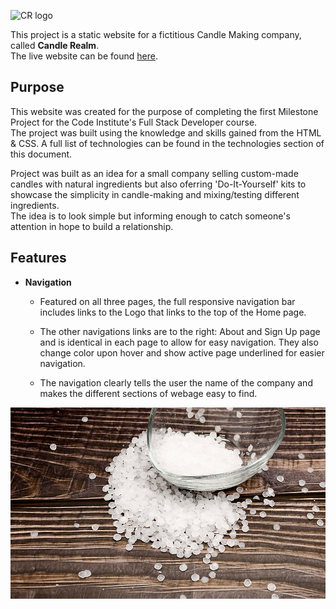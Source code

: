 ![CR logo](https://i.postimg.cc/7Hxt4ZW8/readme-banner.png)



This project is a static website for a fictitious Candle Making company, called **Candle Realm**.  
The live website can be found [here](https://anluke.github.io/candle-realm/).




## Purpose

This website was created for the purpose of completing the first Milestone Project for the Code Institute's Full Stack Developer course.  
The project was built using the knowledge and skills gained from the HTML & CSS. A full list of technologies can be found in the technologies section of this document.  

Project was built as an idea for a small company selling custom-made candles with natural ingredients but also oferring 'Do-It-Yourself' kits to showcase the simplicity in candle-making and mixing/testing different ingredients.  
The idea is to look simple but informing enough to catch someone's attention in hope to build a relationship.

## Features
- __Navigation__

  - Featured on all three pages, the full responsive navigation bar includes links to the Logo that links to the top of the Home page.
  
  - The other navigations links are to the right: About and Sign Up page and is identical in each page to allow for easy navigation. They also change color upon hover and show active page underlined for easier navigation.

  - The navigation clearly tells the user the name of the company and makes the different sections of webage easy to find.




![Nav Bar](https://github.com/anluke/candle-realm/blob/main/assets/images/paraffin-wax.jpg?raw=true)

